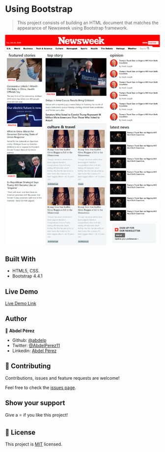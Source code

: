 # Using Bootstrap

> This project consists of building an HTML document that matches the appearance of Newsweek using Bootstrap framework.

![screenshot](./app_screenshot.png)


## Built With

- HTML5, CSS.
- Bootstrap 4.4.1

## Live Demo

[Live Demo Link](https://rawcdn.githack.com/abdelp/using-bootstrap/a419b2293fae2e0a82499028d3f5c512ee51f41e/index.html)

## Author

👤 **Abdel Pérez**

- Github: [@abdelp](https://github.com/abdelp/)
- Twitter: [@AbdelPerez11](https://twitter.com/abdelperez11)
- Linkedin: [Abdel Pérez](https://www.linkedin.com/in/abdel-p%C3%A9rez-t%C3%A9llez-72b2aa153/)

## 🤝 Contributing

Contributions, issues and feature requests are welcome!

Feel free to check the [issues page](https://github.com/abdelp/using-bootstrap/issues).

## Show your support

Give a ⭐️ if you like this project!

## 📝 License

This project is [MIT](lic.url) licensed.
